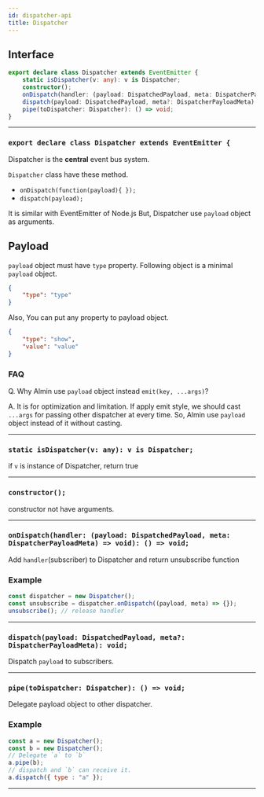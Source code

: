 ```yaml
---
id: dispatcher-api
title: Dispatcher
---
```


<!-- THIS DOCUMENT IS AUTOMATICALLY GENERATED FROM src/*.ts -->
<!-- Please edit src/*.ts and `npm run build:docs:api` -->


## Interface

```typescript
export declare class Dispatcher extends EventEmitter {
    static isDispatcher(v: any): v is Dispatcher;
    constructor();
    onDispatch(handler: (payload: DispatchedPayload, meta: DispatcherPayloadMeta) => void): () => void;
    dispatch(payload: DispatchedPayload, meta?: DispatcherPayloadMeta): void;
    pipe(toDispatcher: Dispatcher): () => void;
}
```

----

### `export declare class Dispatcher extends EventEmitter {`


Dispatcher is the **central** event bus system.

`Dispatcher` class  have these method.

- `onDispatch(function(payload){ });`
- `dispatch(payload);`

It is similar with EventEmitter of Node.js
But, Dispatcher use `payload` object as arguments.

## Payload

`payload` object must have `type` property.
Following object is a minimal `payload` object.

```json
{
    "type": "type"
}
```

Also, You can put any property to payload object.

```json
{
    "type": "show",
    "value": "value"
}
```

### FAQ

Q. Why Almin use `payload` object instead `emit(key, ...args)`?

A. It is for optimization and limitation.
If apply emit style, we should cast `...args` for passing other dispatcher at every time.
So, Almin use `payload` object instead of it without casting.

----

### `static isDispatcher(v: any): v is Dispatcher;`


if `v` is instance of Dispatcher, return true

----

### `constructor();`


constructor not have arguments.

----

### `onDispatch(handler: (payload: DispatchedPayload, meta: DispatcherPayloadMeta) => void): () => void;`


Add `handler`(subscriber) to Dispatcher and return unsubscribe function

### Example

```js
const dispatcher = new Dispatcher();
const unsubscribe = dispatcher.onDispatch((payload, meta) => {});
unsubscribe(); // release handler
```

----

### `dispatch(payload: DispatchedPayload, meta?: DispatcherPayloadMeta): void;`


Dispatch `payload` to subscribers.

----

### `pipe(toDispatcher: Dispatcher): () => void;`


Delegate payload object to other dispatcher.

### Example

```js
const a = new Dispatcher();
const b = new Dispatcher();
// Delegate `a` to `b`
a.pipe(b);
// dispatch and `b` can receive it.
a.dispatch({ type : "a" });
```

----

